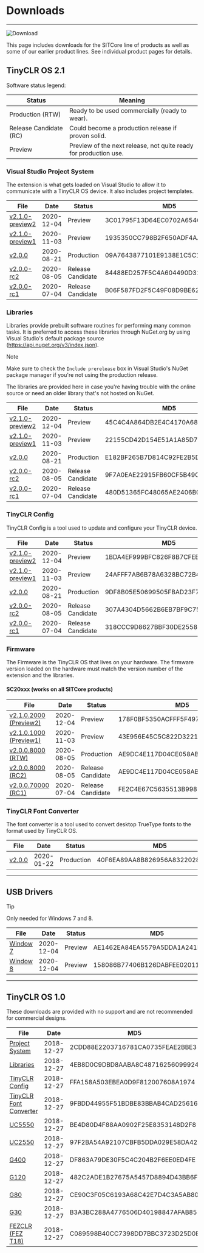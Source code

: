 # Downloads
---
![Download](images/download-noborder.jpg)

This page includes downloads for the SITCore line of products as well as some of our earlier product lines. See individual product pages for details.

## TinyCLR OS 2.1

Software status legend:

Status | Meaning
--- | ---
Production (RTW) | Ready to be used commercially (ready to wear).
Release Candidate (RC) | Could become a production release if proven solid.
Preview | Preview of the next release, not quite ready for production use.

### Visual Studio Project System
The extension is what gets loaded on Visual Studio to allow it to communicate with a TinyCLR OS device. It also includes project templates.

File | Date | Status | MD5
--- | --- | --- | ---
[v2.1.0-preview2 ](http://files.ghielectronics.com/downloads/TinyCLR/Extensions/TinyCLR%20OS%20Project%20System%20v2.1.0-preview2.vsix) | 2020-12-04 | Preview | 3C01795F13D64EC0702A6546732BFD14
[v2.1.0-preview1 ](http://files.ghielectronics.com/downloads/TinyCLR/Extensions/TinyCLR%20OS%20Project%20System%20v2.1.0-preview1.vsix) | 2020-11-03 | Preview | 1935350CC798B2F650ADF4AA8C077C75
[v2.0.0](http://files.ghielectronics.com/downloads/TinyCLR/Extensions/TinyCLR%20OS%20Project%20System%20v2.0.0.vsix) | 2020-08-21 | Production | 09A7643877101E9138E1C5C1E517E2CA
[v2.0.0-rc2](http://files.ghielectronics.com/downloads/TinyCLR/Extensions/TinyCLR%20OS%20Project%20System%20v2.0.0-rc2.vsix) | 2020-08-05 | Release Candidate | 84488ED257F5C4A604490D31793CAC68
[v2.0.0-rc1](http://files.ghielectronics.com/downloads/TinyCLR/Extensions/TinyCLR%20OS%20Project%20System%20v2.0.0-rc1.vsix) | 2020-07-04 | Release Candidate | B06F587FD2F5C49F08D9BE62808C288A

### Libraries
Libraries provide prebuilt software routines for performing many common tasks. It is preferred to access these libraries through NuGet.org by using Visual Studio's default package source (https://api.nuget.org/v3/index.json).

> [!Note]
> Make sure to check the `Include prerelease` box in Visual Studio's NuGet package manager if you're not using the production release.

The libraries are provided here in case you're having trouble with the online source or need an older library that's not hosted on NuGet.

File | Date | Status | MD5
--- | --- | --- | ---
[v2.1.0-preview2](http://files.ghielectronics.com/downloads/TinyCLR/Libraries/TinyCLR%20OS%20Libraries%20v2.1.0-preview2.zip) | 2020-12-04 | Preview | 45C4C4A864DB2E4C4170A68875675BB4
[v2.1.0-preview1](http://files.ghielectronics.com/downloads/TinyCLR/Libraries/TinyCLR%20OS%20Libraries%20v2.1.0-preview1.zip) | 2020-11-03 | Preview | 22155CD42D154E51A1A85D79BE8B8A14
[v2.0.0](http://files.ghielectronics.com/downloads/TinyCLR/Libraries/TinyCLR%20OS%20Libraries%20v2.0.0.zip) | 2020-08-21 | Production | E182BF265B7D814C92FE2B5DAE7D2BDC
[v2.0.0-rc2](http://files.ghielectronics.com/downloads/TinyCLR/Libraries/TinyCLR%20OS%20Libraries%20v2.0.0-rc2.zip) | 2020-08-05 | Release Candidate | 9F7A0EAE22915FB60CF5B49C197B9CD3
[v2.0.0-rc1](http://files.ghielectronics.com/downloads/TinyCLR/Libraries/TinyCLR%20OS%20Libraries%20v2.0.0-rc1.zip) | 2020-07-04 | Release Candidate | 480D51365FC48065AE2406B0A5247F96


### TinyCLR Config
TinyCLR Config is a tool used to update and configure your TinyCLR device.

File | Date | Status | MD5
--- | --- | --- | ---
[v2.1.0-preview2](http://files.ghielectronics.com/downloads/TinyCLR/Config/TinyCLR%20Config%20Setup%20v2.1.0-preview2.msi) | 2020-12-04 | Preview | 1BDA4EF999BFC826F8B7CFEB3B8F83AE
[v2.1.0-preview1](http://files.ghielectronics.com/downloads/TinyCLR/Config/TinyCLR%20Config%20Setup%20v2.1.0-preview1.msi) | 2020-11-03 | Preview | 24AFFF7AB6B78A6328BC72B4592E9B42
[v2.0.0](http://files.ghielectronics.com/downloads/TinyCLR/Config/TinyCLR%20Config%20Setup%20v2.0.0.msi) | 2020-08-21 | Production | 9DF8B05E50699505FBAD23F783CF67EA
[v2.0.0-rc2](http://files.ghielectronics.com/downloads/TinyCLR/Config/TinyCLR%20Config%20Setup%20v2.0.0-rc2.msi) | 2020-08-05 | Release Candidate | 307A4304D5662B6EB7BF9C75D7777388
[v2.0.0-rc1](http://files.ghielectronics.com/downloads/TinyCLR/Config/TinyCLR%20Config%20Setup%20v2.0.0-rc1.msi) | 2020-07-04 | Release Candidate | 318CCC9D8627BBF30DE2558E4F0395AB

### Firmware
The Firmware is the TinyCLR OS that lives on your hardware. The firmware version loaded on the hardware must match the version number of the extension and the libraries.

#### SC20xxx (works on all SITCore products)

File | Date | Status | MD5
--- | --- | --- | ---
[v2.1.0.2000 (Preview2)](http://files.ghielectronics.com/downloads/TinyCLR/Firmwares/SITCore/SITCore%20Firmware%20v2.1.0.2000.ghi) | 2020-12-04 | Preview | 178F0BF5350ACFFF5F49790863606937
[v2.1.0.1000 (Preview1)](http://files.ghielectronics.com/downloads/TinyCLR/Firmwares/SITCore/SITCore%20Firmware%20v2.1.0.1000.ghi) | 2020-11-03 | Preview | 43E956E45C5C822D3221234D80765AC7
[v2.0.0.8000 (RTW)](http://files.ghielectronics.com/downloads/TinyCLR/Firmwares/SITCore/SITCore%20Firmware%20v2.0.0.ghi) | 2020-08-05 | Production | AE9DC4E117D04CE058AB305896F273DE
[v2.0.0.8000 (RC2)](http://files.ghielectronics.com/downloads/TinyCLR/Firmwares/SITCore/SITCore%20Firmware%20v2.0.0.8000-rc2.ghi) | 2020-08-05| Release Candidate | AE9DC4E117D04CE058AB305896F273DE
[v2.0.0.70000 (RC1)](http://files.ghielectronics.com/downloads/TinyCLR/Firmwares/SITCore/SITCore%20Firmware%20v2.0.0.70000-rc1.ghi) | 2020-07-04 | Release Candidate | FE2C4E67C5635513B998540C32F96C8D

### TinyCLR Font Converter
The font converter is a tool used to convert desktop TrueType fonts to the format used by TinyCLR OS.

File | Date | Status | MD5
--- | --- | --- | ---
[v2.0.0](http://files.ghielectronics.com/downloads/TinyCLR/Tools/TinyCLR%20OS%20Font%20Converter%20v2.0.0.exe) | 2020-01-22 | Production | 40F6EA89AA8B826956A83220285E471F

---

## USB Drivers

> [!Tip]
> Only needed for Windows 7 and 8.

File | Date | Status | MD5
--- | --- | --- | ---
[Window 7](http://files.ghielectronics.com/downloads/TinyCLR/Drivers/GHI%20TinyCLR%20WinUsb%20Win7.zip) | 2020-12-04 | Preview | AE1462EA84EA5579A5DDA1A241B9B708
[Window 8](http://files.ghielectronics.com/downloads/TinyCLR/Drivers/GHI%20TinyCLR%20WinUsb%20Win8.zip) | 2020-12-04 | Preview | 158086B77406B126DABFEE02011A57F4

---

## TinyCLR OS 1.0

These downloads are provided with no support and are not recommended for commercial designs.

File | Date | MD5
-----|------|----
[Project System](http://files.ghielectronics.com/downloads/TinyCLR/Extensions/TinyCLR%20OS%20Project%20System%20v1.0.0.vsix) | 2018-12-27 | 2CDD88E2203716781CA0735FEAE2BBE3
[Libraries](http://files.ghielectronics.com/downloads/TinyCLR/Libraries/TinyCLR%20OS%20Libraries%20v1.0.0.zip) | 2018-12-27 | 4EB8D0C9DBD8AABA8C48716256099924
[TinyCLR Config](http://files.ghielectronics.com/downloads/TinyCLR/Config/TinyCLR%20Config%20Setup%20v1.0.0.msi) | 2018-12-27 | FFA158A503EBEA0D9F812007608A1974
[TinyCLR Font Converter](http://files.ghielectronics.com/downloads/TinyCLR/Tools/TinyCLR%20OS%20Font%20Converter%20v1.0.0.exe) | 2018-12-27 | 9FBDD44955F51BDBE83BBAB4CAD25616
[UC5550](http://files.ghielectronics.com/downloads/TinyCLR/Firmwares/UC5550/UC5550%20Firmware%20v1.0.0.glb) | 2018-12-27 | BE4D80D4F88AA0902F25E8353148D2F8
[UC2550](http://files.ghielectronics.com/downloads/TinyCLR/Firmwares/UC2550/UC2550%20Firmware%20v1.0.0.glb) | 2018-12-27 | 97F2BA54A92107CBFB5DDA029E58DA42
[G400](http://files.ghielectronics.com/downloads/TinyCLR/Firmwares/G400/G400%20Firmware%20v1.0.0.glb) | 2018-12-27 | DF863A79DE30F5C4C204B2F6EE0ED4FE
[G120](http://files.ghielectronics.com/downloads/TinyCLR/Firmwares/G120/G120%20Firmware%20v1.0.0.glb) | 2018-12-27 | 482C2ADE1B27675A5457D8894D43BB6F
[G80](http://files.ghielectronics.com/downloads/TinyCLR/Firmwares/G80/G80%20Firmware%20v1.0.0.ghi) | 2018-12-27 | CE90C3F05C6193A68C42E7D4C3A5AB80
[G30](http://files.ghielectronics.com/downloads/TinyCLR/Firmwares/G30/G30%20Firmware%20v1.0.0.ghi) | 2018-12-27 | B3A3BC288A4776506D40198847AFAB85
[FEZCLR (FEZ T18)](http://files.ghielectronics.com/downloads/TinyCLR/Firmwares/FEZCLR/FEZCLR%20Firmware%20v1.0.0.glb) | 2018-12-27 | C089598B40CC7398DD7BBC3723D25D0E

